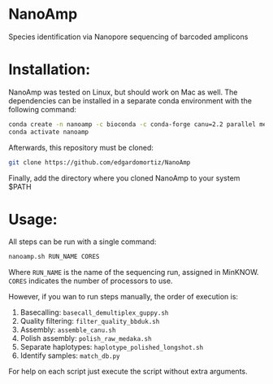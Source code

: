 # NanoAmp
Species identification via Nanopore sequencing of barcoded amplicons


# Installation:
NanoAmp was tested on Linux, but should work on Mac as well. The dependencies can be installed in a separate conda environment with the following command:
```bash
conda create -n nanoamp -c bioconda -c conda-forge canu=2.2 parallel medaka=1.6.0 longshot tabix perl-vcftools-vcf bbmap ucsc-blat
conda activate nanoamp
```

Afterwards, this repository must be cloned:
```bash
git clone https://github.com/edgardomortiz/NanoAmp
```

Finally, add the directory where you cloned NanoAmp to your system $PATH


# Usage:
All steps can be run with a single command:
```bash
nanoamp.sh RUN_NAME CORES
```
Where `RUN_NAME` is the name of the sequencing run, assigned in MinKNOW. `CORES` indicates the number of processors to use.  
  
However, if you wan to run steps manually, the order of execution is:

1. Basecalling: `basecall_demultiplex_guppy.sh`
2. Quality filtering: `filter_quality_bbduk.sh`
3. Assembly: `assemble_canu.sh`
4. Polish assembly: `polish_raw_medaka.sh`
5. Separate haplotypes: `haplotype_polished_longshot.sh`
6. Identify samples: `match_db.py`

For help on each script just execute the script without extra arguments.
